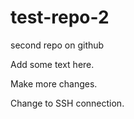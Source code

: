 test-repo-2
===========

second repo on github

Add some text here.

Make more changes.

Change to SSH connection.